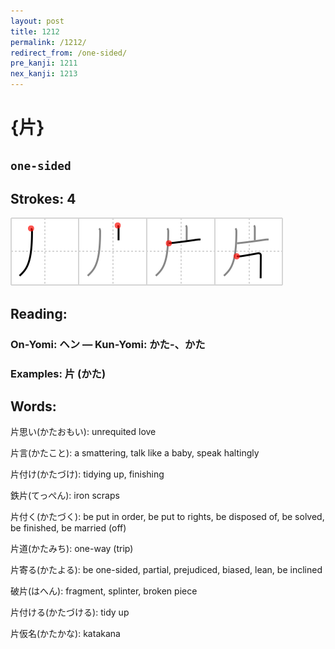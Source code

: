 ```yaml
---
layout: post
title: 1212
permalink: /1212/
redirect_from: /one-sided/
pre_kanji: 1211
nex_kanji: 1213
---
```


# {片}

## `one-sided`

## Strokes: 4

<div class="stroke"><img src="../images/E78987.png" /></div>

## Reading:

### On-Yomi: ヘン &mdash; Kun-Yomi: かた-、かた

### Examples: 片 (かた)

## Words:

片思い(かたおもい): unrequited love

片言(かたこと): a smattering, talk like a baby, speak haltingly

片付け(かたづけ): tidying up, finishing

鉄片(てっぺん): iron scraps

片付く(かたづく): be put in order, be put to rights, be disposed of, be solved, be finished, be married (off)

片道(かたみち): one-way (trip)

片寄る(かたよる): be one-sided, partial, prejudiced, biased, lean, be inclined

破片(はへん): fragment, splinter, broken piece

片付ける(かたづける): tidy up

片仮名(かたかな): katakana
